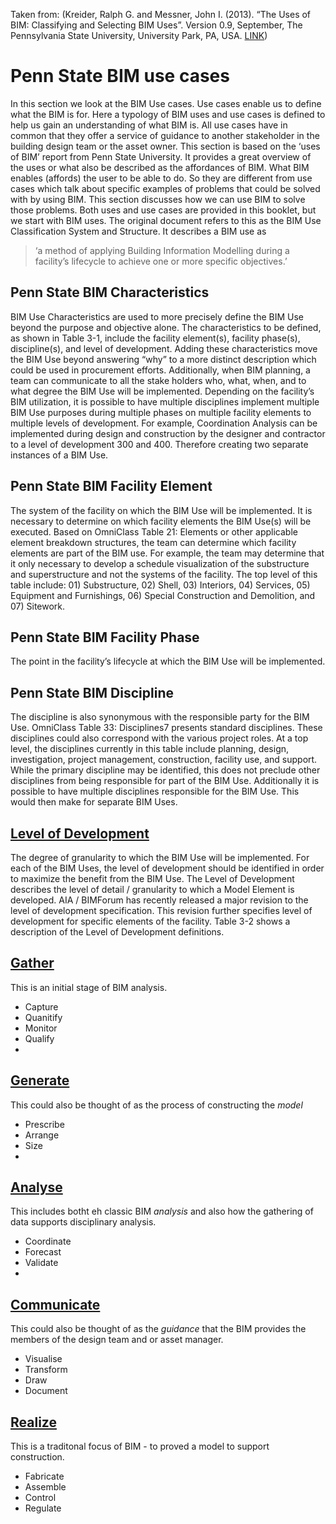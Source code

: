 Taken from: (Kreider, Ralph G. and Messner, John I. (2013). “The Uses of BIM: Classifying and Selecting BIM Uses”. 
Version 0.9, September, The Pennsylvania State University, University Park, PA, USA. [LINK](http://bim.psu.edu))

# Penn State BIM use cases
In this section we look at the BIM Use cases. Use cases enable us to define what the BIM is for. Here a typology of BIM uses and use cases is defined to help us gain an understanding of what BIM is. All use cases have in common that they offer a service of guidance to another stakeholder in the building design team or the asset owner. This section is based on the ‘uses of BIM’ report from Penn State University. It provides a great overview of the uses or what also be described as the affordances of BIM. What BIM enables (affords) the user to be able to do. So they are different from use cases which talk about specific examples of problems that could be solved with by using BIM. This section discusses how we can use BIM to solve those problems. Both uses and use cases are provided in this booklet, but we start with BIM uses. The original document refers to this as the BIM Use Classification System and Structure. It describes a BIM use as 
>‘a method of applying Building Information Modelling during a facility’s lifecycle to achieve one or more specific objectives.’
## Penn State BIM Characteristics 
BIM Use Characteristics are used to more precisely define the BIM Use beyond the purpose and objective alone. The characteristics to be defined, as shown in Table 3-1, include the facility element(s), facility phase(s), discipline(s), and level of development. Adding these characteristics move the BIM Use beyond answering “why” to a more distinct description which could be used in procurement efforts. Additionally, when BIM planning, a team can communicate to all the stake holders who, what, when, and to what degree the BIM Use will be implemented. Depending on the facility’s BIM utilization, it is possible to have multiple disciplines implement multiple BIM Use purposes during multiple phases on multiple facility elements to multiple levels of development. For example, Coordination Analysis can be implemented during design and construction by the designer and contractor to a level of development 300 and 400. Therefore creating two separate instances of a BIM Use.
## Penn State BIM Facility Element
The system of the facility on which the BIM Use will be implemented.
It is necessary to determine on which facility elements the BIM Use(s) will be executed. Based on OmniClass Table 21: Elements or other applicable element breakdown structures, the team can determine which facility elements are part of the BIM use. For example, the team may determine that it only necessary to develop a schedule visualization of the substructure and superstructure and not the systems of the facility. The top level of this table include: 01) Substructure, 02) Shell, 03) Interiors, 04) Services, 05) Equipment and Furnishings, 06) Special Construction and Demolition, and 07) Sitework.
## Penn State BIM Facility Phase
The point in the facility’s lifecycle at which the BIM Use will be implemented.
## Penn State BIM Discipline
The discipline is also synonymous with the responsible party for the BIM Use. OmniClass Table 33: Disciplines7 presents standard disciplines. These disciplines could also correspond with the various project roles. At a top level, the disciplines currently in this table include planning, design, investigation, project management, construction, facility use, and support. While the primary discipline may be identified, this does not preclude other disciplines from being responsible for part of the BIM Use. Additionally it is possible to have multiple disciplines responsible for the BIM Use. This would then make for separate BIM Uses.

## [Level of Development](/Concepts/LOD/README.md)
The degree of granularity to which the BIM Use will be implemented.
For each of the BIM Uses, the level of development should be identified in order to maximize the benefit from the BIM Use. The Level of Development describes the level of detail / granularity to which a Model Element is developed. AIA / BIMForum has recently released a major revision to the level of development specification. This revision further specifies level of development for specific elements of the facility. Table 3-2 shows a description of the Level of Development definitions.

## [Gather](Gather/README.md)
This is an initial stage of BIM analysis.
* Capture
* Quanitify
* Monitor
* Qualify
* 
## [Generate](Generate/README.md)
This could also be thought of as the process of constructing the *model*
* Prescribe
* Arrange
* Size
* 
## [Analyse](Analyse/README.md)
This includes botht eh classic BIM *analysis* and also how the gathering of data supports disciplinary analysis.
* Coordinate
* Forecast
* Validate
* 
## [Communicate](Communicate/README.md)
This could also be thought of as the *guidance* that the BIM provides the members of the design team and or asset manager.
* Visualise
* Transform
* Draw
* Document
## [Realize](Realize/README.md)
This is a traditonal focus of BIM - to proved a model to support construction.
* Fabricate
* Assemble
* Control
* Regulate
